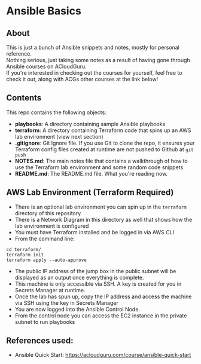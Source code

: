 # Ansible Basics
## About
This is just a bunch of Ansible snippets and notes, mostly for personal reference.</br>
Nothing serious, just taking some notes as a result of having gone through Ansible courses on ACloudGuru.</br>
If you're interested in checking out the courses for yourself, feel free to check it out, along with ACGs other courses at the link below!</br>

## Contents
This repo contains the following objects:
- **playbooks**: A directory containing sample Ansible playbooks
- **terraform**: A directory containing Terraform code that spins up an AWS lab environment (view next section)
- **.gitignore**: Git Ignore file. If you use Git to clone the repo, it ensures your Terraform config files created at runtime are not pushed to Github at `git push`
- **NOTES.md**: The main notes file that contains a walkthrough of how to use the Terraform lab environment and some random code snippets
- **README.md**: The README.md file. What you're reading now.

## AWS Lab Environment (Terraform Required)
- There is an optional lab environment you can spin up in the `terraform` directory of this repository 
- There is a Network Diagram in this directory as well that shows how the lab environment is configured
- You must have Terraform installed and be logged in via AWS CLI
- From the command line:
```
cd terraform/
terraform init
terraform apply --auto-approve
```
- The public IP address of the jump box in the public subnet will be displayed as an output once everything is complete.
- This machine is only accessible via SSH. A key is created for you in Secrets Manager at runtime.
- Once the lab has spun up, copy the IP address and access the machine via SSH using the key in Secrets Manager
- You are now logged into the Ansible Control Node. 
- From the control node you can access the EC2 instance in the private subnet to run playbooks

## References used:
- Ansible Quick Start:   https://acloudguru.com/course/ansible-quick-start
